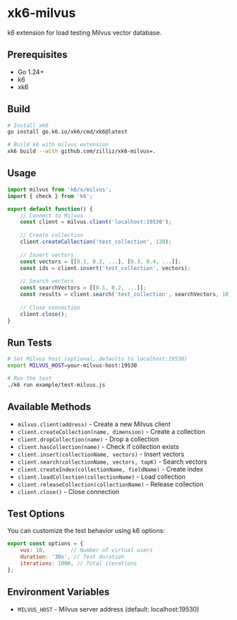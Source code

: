 # xk6-milvus

k6 extension for load testing Milvus vector database.

## Prerequisites

- Go 1.24+
- k6
- xk6

## Build

```bash
# Install xk6
go install go.k6.io/xk6/cmd/xk6@latest

# Build k6 with milvus extension
xk6 build --with github.com/zilliz/xk6-milvus=.
```

## Usage

```javascript
import milvus from 'k6/x/milvus';
import { check } from 'k6';

export default function() {
    // Connect to Milvus
    const client = milvus.client('localhost:19530');
    
    // Create collection
    client.createCollection('test_collection', 128);
    
    // Insert vectors
    const vectors = [[0.1, 0.2, ...], [0.3, 0.4, ...]];
    const ids = client.insert('test_collection', vectors);
    
    // Search vectors
    const searchVectors = [[0.1, 0.2, ...]];
    const results = client.search('test_collection', searchVectors, 10);
    
    // Close connection
    client.close();
}
```

## Run Tests

```bash
# Set Milvus host (optional, defaults to localhost:19530)
export MILVUS_HOST=your-milvus-host:19530

# Run the test
./k6 run example/test-milvus.js
```

## Available Methods

- `milvus.client(address)` - Create a new Milvus client
- `client.createCollection(name, dimension)` - Create a collection
- `client.dropCollection(name)` - Drop a collection
- `client.hasCollection(name)` - Check if collection exists
- `client.insert(collectionName, vectors)` - Insert vectors
- `client.search(collectionName, vectors, topK)` - Search vectors
- `client.createIndex(collectionName, fieldName)` - Create index
- `client.loadCollection(collectionName)` - Load collection
- `client.releaseCollection(collectionName)` - Release collection
- `client.close()` - Close connection

## Test Options

You can customize the test behavior using k6 options:

```javascript
export const options = {
    vus: 10,        // Number of virtual users
    duration: '30s', // Test duration
    iterations: 1000, // Total iterations
};
```

## Environment Variables

- `MILVUS_HOST` - Milvus server address (default: localhost:19530)